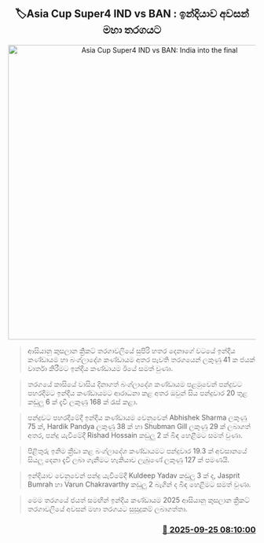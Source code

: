 <p align='center'><b><h2 align='center' title='Asia Cup Super4 IND vs BAN: India into the final'>🏷Asia Cup Super4 IND vs BAN : ඉන්දියාව අවසන් මහා තරගයට</h2></b></p>
<p align='center'><img src='https://helakuru.sgp1.cdn.digitaloceanspaces.com/esana/images/lib/asia-cup-2025-n.jpg' width='600' alt='Asia Cup Super4 IND vs BAN: India into the final'></p>

> ආසියානු කුසලාන ක්‍රිකට් තරගාවලියේ සුපිරි හතර දෙනාගේ වටයේ ඉන්දීය කණ්ඩායම හා බංග්ලාදේශ කණ්ඩායම අතර පැවති තරගයෙන් ලකුණු 41 ක ජයක් වාර්තා කිරීමට ඉන්දීය කණ්ඩායම ඊයේ සමත් වුණා.

> තරගයේ කාසියේ වාසිය දිනාගත් බංග්ලාදේශ කණ්ඩායම පළමුවෙන් පන්දුවට පහරදීමට ඉන්දීය කණ්ඩායමට ආරාධනා කළ අතර ඔවුන් සිය පන්දුවාර 20 තුළ කඩුලු 6 ක් දැවී ලකුණු 168 ක් රැස් කළා.

> පන්දුවට පහරදීමේදී ඉන්දීය කණ්ඩායම වෙනුවෙන් Abhishek Sharma ලකුණු 75 ක්, Hardik Pandya ලකුණු 38 ක් හා Shubman Gill ලකුණු 29 ක් ලබාගත් අතර, පන්දු යැවීමේදී Rishad Hossain කඩුලු 2 ක් බිඳ හෙළීමට සමත් වුණා.

> පිළිතුරු ඉනිම ක්‍රීඩා කළ බංග්ලාදේශ කණ්ඩායමට පන්දුවාර 19.3 ක් අවසානයේ සියලු දෙනා දැවී ලබා ගැනීමට හැකියාව ලැබුණේ ලකුණු 127 ක් පමණයි.

> ඉන්දියාව වෙනුවෙන් පන්දු යැවීමේදී Kuldeep Yadav කඩුලු 3 ක් ද, Jasprit Bumrah හා Varun Chakravarthy කඩුලු 2 බැගින් ද බිඳ හෙළීමට සමත් වුණා.

> මෙම තරගයේ ජයත් සමඟින් ඉන්දීය කණ්ඩායම 2025 ආසියානු කුසලාන ක්‍රිකට් තරගාවලියේ අවසන් මහා තරගයට සුසුදුකම් ලබාගත්තා.



<h3 align='right'><a href='https://www.helakuru.lk/esana/p/113945/'>📅 2025-09-25 08:10:00</a></h3>

